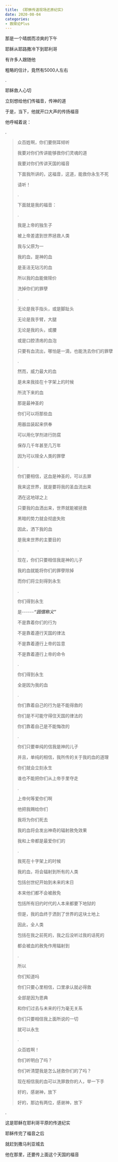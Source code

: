 ```yaml
---
title: 《耶稣传道现场还原纪实》
date: 2020-08-04 
categories:
- 救赎论Plus
---
```


那是一个晴朗而凉爽的下午

耶稣从耶路撒冷下到耶利哥

有许多人跟随他

粗略的估计，竟然有5000人左右

.

耶稣救人心切

立刻想给他们传福音，传神的道

于是，当下，他就开口大声的传扬福音

他呼喊着说：

.
> 
> 众百姓啊，你们要侧耳倾听
> 
> 我要对你们传讲能够救你们灵魂的道
> 
> 我要对你们传讲天国的福音
> 
> 下面我所讲的，这福音，这道，能救你永生不死
> 
> 请听！
> 
> .
> 
> 下面就是我的福音：
> 
> .
> 
> 我是上帝的独生子
> 
> 被上帝差遣到世界拯救人类
> 
> 我与父原为一
> 
> 我的血，是神的血
> 
> 是圣洁无玷污的血
> 
> 所以我的血能做赎价
> 
> 洗掉你们的罪孽
> 
> .
> 
> 无论是我手指头，或是脚趾头
> 
> 无论是我手臂，大腿
> 
> 无论是我的头，或腰
> 
> 或是口腔溃疡的血泡
> 
> 只要有血流出，哪怕是一滴，也能洗去你们的罪孽
> 
> .
> 
> 然而，威力最大的血
> 
> 是未来我挂在十字架上的时候
> 
> 所流下来的血
> 
> 那是最神圣的
> 
> 你们可以将那些血
> 
> 用器皿装起来供奉
> 
> 可以用化学剂进行防腐
> 
> 保存几千年甚至几万年
> 
> 因为可以赎全人类的罪孽
> 
> .
> 
> 你们要相信，这血是神圣的，可以去罪
> 
> 我来这世界，就是要将我的圣血流出来
> 
> 洒在这地球之上
> 
> 只要我的血洒出来，世界就能被拯救
> 
> 黑暗的势力就会彻底失败
> 
> 因此，洒下我的血
> 
> 是我来世界的主要目的
> 
> .
> 
> 现在，你们只要相信我是神的儿子
> 
> 我的血就能将你们的罪孽除掉
> 
> 而你们将立刻得到永生
> 
> .
> 
> 你们得到永生
> 
> 是------***“因信称义”***
> 
> 不是靠着你们的行为
> 
> 不是靠着遵行天国的律法
> 
> 不是靠着遵行上帝的旨意
> 
> 不是靠着遵行上帝的命令
> 
> .
> 
> 你们得到永生
> 
> 全是因为我的血
> 
> .
> 
> 你们靠着自己的行为是不能得救的
> 
> 你们是不可能守得住天国的律法的
> 
> 你们靠着自己是不能悔改的
> 
> .
> 
> 你们只要单纯的信我是神的儿子
> 
> 并且，单纯的相信，我所传的关于我的血的道理
> 
> 你们就会立刻永生
> 
> 谁也不能把你们从上帝手里夺走
> 
> .
> 
> 上帝何等爱你们啊
> 
> 他把我赐给你们
> 
> 我将为你们死去
> 
> 我的血将会发出神奇的辐射赦免效果
> 
> 我和上帝都是最爱你们的
> 
> .
> 
> 我死在十字架上的时候
> 
> 我的血，将会辐射到所有的人类
> 
> 包括创世纪开始到未来的末日
> 
> 本来他们都不会被赦免
> 
> 包括所有旧约时代的人本来都要下地狱的
> 
> 但是，我的血终于洒到了世界的这块土地上
> 
> 因此，全人类
> 
> 包括在我之前死的，我之后没听过我的话死的
> 
> 都会被血的赦免作用辐射到
> 
> .
> 
> 所以
> 
> 你们知道吗
> 
> 你们只要心里相信，口里承认就必得救
> 
> 全部是因为恩典
> 
> 和你们过去与未来的行为毫无关系
> 
> 你们只要相信我上面所说的一切
> 
> 就可以永生
> 
> .
> 
> 众百姓啊！
> 
> 你们听明白了吗？
> 
> 你们听清楚我是怎么拯救你们的了吗？
> 
> 现在相信我的血可以洗罪救你的人，举一下手
> 
> 好的，感谢神，放下
> 
> 好的，那边有两位，感谢神，放下

.

这是耶稣在耶利哥平原的传道纪实

耶稣传完了福音之后

就赶到撒马利亚城去

他在那里，还要传上面这个天国的福音









